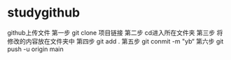 # studygithub
github上传文件
第一步 git clone 项目链接
第二步 cd进入所在文件夹
第三步 将修改的内容放在文件夹中
第四步 git add .
第五步 git conmit -m "yb“
第六步 git push -u origin main
